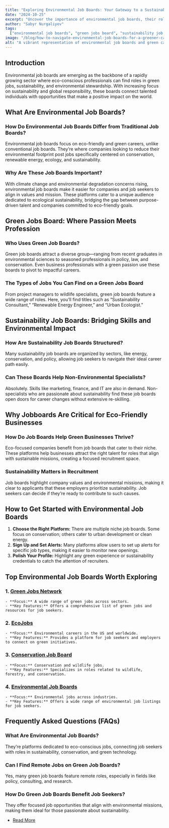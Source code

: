 ```yaml
---
title: "Exploring Environmental Job Boards: Your Gateway to a Sustainable Career"
date: "2024-10-25"
excerpt: "Uncover the importance of environmental job boards, their role in green careers, and how they connect eco-conscious professionals with impactful job opportunities."
author: "Sabyr Nurgaliyev"
tags:
  ["environmental job boards", "green jobs board", "sustainability job boards"]
image: "/blog/how-to-navigate-environmental-job-boards-for-a-greener-career.webp"
alt: "A vibrant representation of environmental job boards and green careers."
---
```


## Introduction

Environmental job boards are emerging as the backbone of a rapidly growing sector where eco-conscious professionals can find roles in green jobs, sustainability, and environmental stewardship. With increasing focus on sustainability and global responsibility, these boards connect talented individuals with opportunities that make a positive impact on the world.

## What Are Environmental Job Boards?

### How Do Environmental Job Boards Differ from Traditional Job Boards?

Environmental job boards focus on eco-friendly and green careers, unlike conventional job boards. They’re where companies looking to reduce their environmental footprint post jobs specifically centered on conservation, renewable energy, ecology, and sustainability.

### Why Are These Job Boards Important?

With climate change and environmental degradation concerns rising, environmental job boards make it easier for companies and job seekers to align in values and mission. These platforms cater to a unique audience dedicated to ecological sustainability, bridging the gap between purpose-driven talent and companies committed to eco-friendly goals.

## Green Jobs Board: Where Passion Meets Profession

### Who Uses Green Job Boards?

Green job boards attract a diverse group—ranging from recent graduates in environmental sciences to seasoned professionals in policy, law, and conservation. Even business professionals with a green passion use these boards to pivot to impactful careers.

### The Types of Jobs You Can Find on a Green Jobs Board

From project managers to wildlife specialists, green job boards feature a wide range of roles. Here, you’ll find titles such as “Sustainability Consultant,” “Renewable Energy Engineer,” and “Urban Ecologist.”



## Sustainability Job Boards: Bridging Skills and Environmental Impact

### How Are Sustainability Job Boards Structured?

Many sustainability job boards are organized by sectors, like energy, conservation, and policy, allowing job seekers to navigate their ideal career path easily.

### Can These Boards Help Non-Environmental Specialists?

Absolutely. Skills like marketing, finance, and IT are also in demand. Non-specialists who are passionate about sustainability find these job boards open doors for career changes without extensive re-skilling.



## Why Jobboards Are Critical for Eco-Friendly Businesses

### How Do Job Boards Help Green Businesses Thrive?

Eco-focused companies benefit from job boards that cater to their niche. These platforms help businesses attract the right talent for roles that align with sustainable missions, creating a focused recruitment space.

### Sustainability Matters in Recruitment

Job boards highlight company values and environmental missions, making it clear to applicants that these employers prioritize sustainability. Job seekers can decide if they’re ready to contribute to such causes.

## How to Get Started with Environmental Job Boards

1. **Choose the Right Platform:** There are multiple niche job boards. Some focus on conservation; others cater to urban development or clean energy.
2. **Sign Up and Set Alerts:** Many platforms allow users to set up alerts for specific job types, making it easier to monitor new openings.
3. **Polish Your Profile:** Highlight any green experience or sustainability credentials to catch the attention of recruiters.



## Top Environmental Job Boards Worth Exploring

### 1. [Green Jobs Network](https://www.greenjobs.net/)
    - **Focus:** A wide range of green jobs across sectors.
    - **Key Features:** Offers a comprehensive list of green jobs and resources for job seekers.

### 2. [EcoJobs](https://www.ecojobs.com/)
    - **Focus:** Environmental careers in the US and worldwide.
    - **Key Features:** Provides a platform for job seekers and employers to connect on green initiatives.

### 3. [Conservation Job Board](https://www.conservationjobboard.com/)
    - **Focus:** Conservation and wildlife jobs.
    - **Key Features:** Specializes in roles related to wildlife, forestry, and conservation.

### 4. [Environmental Job Boards](https://www.environmentaljobboards.com/)
    - **Focus:** Environmental jobs across industries.
    - **Key Features:** Offers a wide range of environmental job listings for job seekers.

## Frequently Asked Questions (FAQs)

### What Are Environmental Job Boards?

They’re platforms dedicated to eco-conscious jobs, connecting job seekers with roles in sustainability, conservation, and green technology.

### Can I Find Remote Jobs on Green Job Boards?

Yes, many green job boards feature remote roles, especially in fields like policy, consulting, and research.

### How Do Green Job Boards Benefit Job Seekers?

They offer focused job opportunities that align with environmental missions, making them ideal for those passionate about sustainability.

- [Read More](https://environmentaljobboards.com/blog)